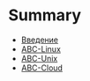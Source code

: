 # Summary

* [Введение](README.md)
* [ABC-Linux](abc-linux.md)
* [ABC-Unix](abc-unix.md)
* [ABC-Cloud](abc-cloud.md)

